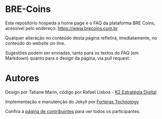 # BRE-Coins

Este repositório hospeda a home page e o FAQ da plataforma BRE Coins, acessível pelo endereço: https://www.brecoins.com.br

Qualquer alteração no conteúdo desta página refletirá, imediatamente, no conteúdo do website on-line.

Sugestões podem ser enviadas, tanto para os textos do FAQ (em Markdown) quanto para o design da página, via pull request.

# Autores

Design por Tatiane Marin, código por Rafael Lisboa - [K2 Estratégia Digital](http://www.k2estrategia.digital)

Implementação e manutenção do Jekyll por [Forteras Technology](https://forteras.tech)

Confira a [página de contribuintes](https://github.com/BRECoins/brecoins.github.io/graphs/contributors) para ver todos os participantes.

